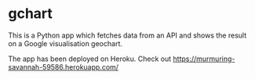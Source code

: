 # gchart

This is a Python app which fetches data from an API and shows the result on a Google visualisation geochart.

The app has been deployed on Heroku.
Check out https://murmuring-savannah-59586.herokuapp.com/

